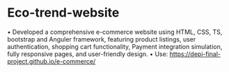 # Eco-trend-website
• Developed a comprehensive e-commerce website using HTML, CSS, TS, bootstrap and Anguler  framework, featuring product listings, user authentication, shopping cart functionality, Payment  integration simulation, fully responsive pages, and user-friendly design.  • Use: https://depi-final-project.github.io/e-commerce/ 
